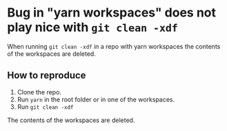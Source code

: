 # Bug in "yarn workspaces" does not play nice with `git clean -xdf`

When running  `git clean -xdf` in a repo with yarn workspaces the contents of the workspaces are deleted.

## How to reproduce

 1. Clone the repo.
 2. Run `yarn`  in the root folder or in one of the workspaces.
 3. Run `git clean -xdf` 
 
 The contents of the workspaces are deleted.
